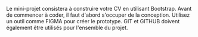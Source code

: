 Le mini-projet consistera à construire votre CV en utilisant Bootstrap.
Avant de commencer à coder, il faut d'abord s'occuper de la conception. 
Utilisez un outil comme FIGMA pour créer le prototype. 
GIT et GITHUB doivent également être utilisés pour l'ensemble du projet. 